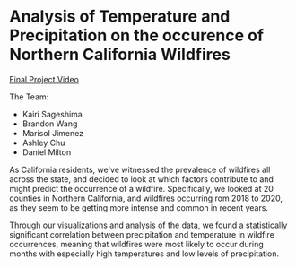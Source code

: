 # Analysis of Temperature and Precipitation on the occurence of Northern California Wildfires

[Final Project Video](https://youtu.be/3kp0t9XInwE)

The Team:
- Kairi Sageshima
- Brandon Wang
- Marisol Jimenez
- Ashley Chu
- Daniel Milton

As California residents, we've witnessed the prevalence of wildfires all across the state, and decided to look at which factors contribute to and might predict the occurrence of a wildfire. Specifically, we looked at 20 counties in Northern California, and wildfires occurring rom 2018 to 2020, as they seem to be getting more intense and common in recent years.

Through our visualizations and analysis of the data, we found a statistically significant correlation between precipitation and temperature in wildfire occurrences, meaning that wildfires were most likely to occur during months with especially high temperatures and low levels of precipitation.
